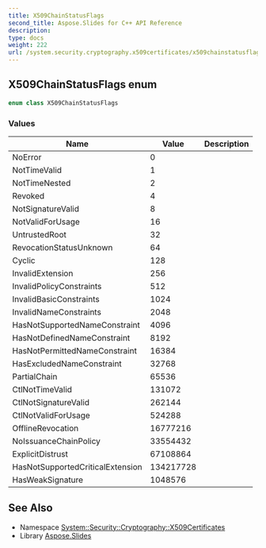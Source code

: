 ```yaml
---
title: X509ChainStatusFlags
second_title: Aspose.Slides for C++ API Reference
description: 
type: docs
weight: 222
url: /system.security.cryptography.x509certificates/x509chainstatusflags/
---
```

## X509ChainStatusFlags enum




```cpp
enum class X509ChainStatusFlags
```

### Values

| Name | Value | Description |
| --- | --- | --- |
| NoError | 0 |  |
| NotTimeValid | 1 |  |
| NotTimeNested | 2 |  |
| Revoked | 4 |  |
| NotSignatureValid | 8 |  |
| NotValidForUsage | 16 |  |
| UntrustedRoot | 32 |  |
| RevocationStatusUnknown | 64 |  |
| Cyclic | 128 |  |
| InvalidExtension | 256 |  |
| InvalidPolicyConstraints | 512 |  |
| InvalidBasicConstraints | 1024 |  |
| InvalidNameConstraints | 2048 |  |
| HasNotSupportedNameConstraint | 4096 |  |
| HasNotDefinedNameConstraint | 8192 |  |
| HasNotPermittedNameConstraint | 16384 |  |
| HasExcludedNameConstraint | 32768 |  |
| PartialChain | 65536 |  |
| CtlNotTimeValid | 131072 |  |
| CtlNotSignatureValid | 262144 |  |
| CtlNotValidForUsage | 524288 |  |
| OfflineRevocation | 16777216 |  |
| NoIssuanceChainPolicy | 33554432 |  |
| ExplicitDistrust | 67108864 |  |
| HasNotSupportedCriticalExtension | 134217728 |  |
| HasWeakSignature | 1048576 |  |

## See Also

* Namespace [System::Security::Cryptography::X509Certificates](../)
* Library [Aspose.Slides](../../)